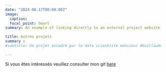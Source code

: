 ```yaml
---
date: "2024-08-17T00:00:00Z"
image:
  caption: 
  focal_point: Smart
summary: An example of linking directly to an external project website using .

title: Autres projets
summary :
#subtitle: Un projet encadré par le data scientiste monsieur #Guillaume CHEVALEYRE.

---
```


Si vous  êtes intéressés veuillez consulter mon git [here](https://github.com/Razan-ALTUJJAR)
